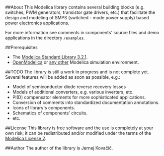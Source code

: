 ##About
This Modelica library contains several building blocks (e.g. switches, PWM generators, 
transistor gate drivers, etc.) that facilitate the design and modeling of SMPS (switched - mode
power supply) based power electronics applications.

For more information see comments in components' source files and demo applications in 
the directory `/examples`.

##Prerequisites
* The [Modelica Standard Library 3.2.1](https://github.com/modelica/Modelica).
* [OpenModelica](https://www.openmodelica.org/) or 
[any other](https://www.modelica.org/tools/) Modelica simulation environment.

##TODO
The library is still a work in progress and is not complete yet. Several features will be
added as soon as possible, e.g.:
* Model of semiconductor diode reverse recovery losses
* Models of additional converters, e.g. various inverters, etc.
* PI(D) compensator elements for more sophisticated applications.
* Conversion of comments into standardized documentation annotations.
* Icons of library's components.
* Schematics of components' circuits.
* etc.

##License
This library is free software and the use is completely at your own risk; it can be 
redistributed and/or modified under the terms of the 
[Modelica License 2](https://www.modelica.org/licenses/ModelicaLicense2).

##Author
The author of the library is Jernej Kova&#x010d;i&#x010d;.

